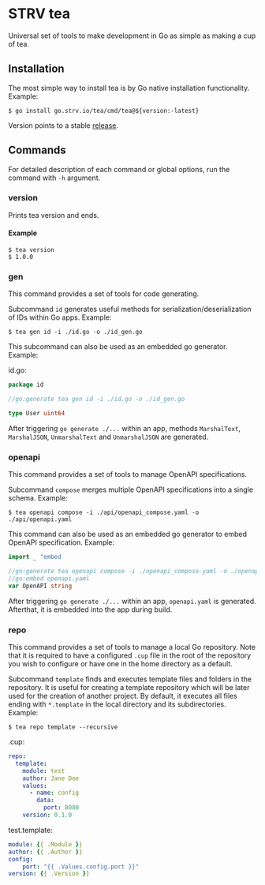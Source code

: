 # STRV tea

Universal set of tools to make development in Go as simple as making a cup of tea.

## Installation
The most simple way to install tea is by Go native installation functionality. Example:
```shell
$ go install go.strv.io/tea/cmd/tea@${version:-latest}
```
Version points to a stable [release](https://github.com/strvcom/strv-backend-go-tea/releases).

## Commands
For detailed description of each command or global options, run the command with `-h` argument.

### version
Prints tea version and ends.

#### Example
```shell
$ tea version
$ 1.0.0
```

### gen
This command provides a set of tools for code generating.

Subcommand `id` generates useful methods for serialization/deserialization of IDs within Go apps. Example:
```shell
$ tea gen id -i ./id.go -o ./id_gen.go
```

This subcommand can also be used as an embedded go generator. Example:

id.go:
```go
package id

//go:generate tea gen id -i ./id.go -o ./id_gen.go

type User uint64

```
After triggering `go generate ./...` within an app, methods `MarshalText`, `MarshalJSON`, `UnmarshalText` and `UnmarshalJSON` are generated.

### openapi
This command provides a set of tools to manage OpenAPI specifications.

Subcommand `compose` merges multiple OpenAPI specifications into a single schema. Example:
```shell
$ tea openapi compose -i ./api/openapi_compose.yaml -o ./api/openapi.yaml
```

This command can also be used as an embedded go generator to embed OpenAPI specification. Example:

```go
import _ "embed

//go:generate tea openapi compose -i ./openapi_compose.yaml -o ./openapi.yaml
//go:embed openapi.yaml
var OpenAPI string
```
After triggering `go generate ./...` within an app, `openapi.yaml` is generated. Afterthat, it is embedded into the app during build.

### repo
This command provides a set of tools to manage a local Go repository. Note that it is required to have a configured `.cup` file in the root of the repository
you wish to configure or have one in the home directory as a default.

Subcommand `template` finds and executes template files and folders in the repository. It is useful for creating a template repository
which will be later used for the creation of another project.
By default, it executes all files ending with `*.template` in the local directory and its subdirectories. Example:
```shell
$ tea repo template --recursive
```
.cup:
```yaml
repo:
  template:
    module: test
    author: Jane Doe
    values:
      - name: config
        data:
          port: 8080
    version: 0.1.0
```
test.template:
```yaml
module: {{ .Module }}
author: {{ .Author }}
config:
    port: "{{ .Values.config.port }}"
version: {{ .Version }}
```
